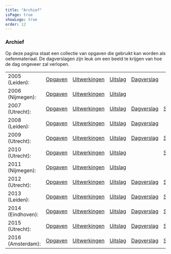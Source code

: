 ```yaml
---
title: "Archief"
isPage: true
showLogo: true
order: 12
---
```


### Archief

Op deze pagina staat een collectie van opgaven die gebruikt kan worden als oefenmateriaal. De dagverslagen zijn leuk om een beeld te krijgen van hoe de dag ongeveer zal verlopen.

<div class="table-responsive">
  <table class="table table-condensed">
    <tbody>
      <tr>
        <td>2005 (Leiden):</td>
        <td><a href="oudeopgaven/limo2005opg.pdf">Opgaven</a></td>
        <td><a href="oudeopgaven/limo2005opl.pdf">Uitwerkingen</a></td>
        <td><a href="dagverslagen/uitslag05.pdf">Uitslag</a></td>
        <td><a href="dagverslagen/dagverslag05.pdf">Dagverslag</a></td>
        <td></td>
      </tr>
      <tr>
        <td>2006 (Nijmegen):</td>
        <td><a href="oudeopgaven/limo2006opg.pdf">Opgaven</a></td>
        <td><a href="oudeopgaven/limo2006opl.pdf">Uitwerkingen</a></td>
        <td><a href="dagverslagen/uitslag06.xls">Uitslag</a></td>
        <td></td>
        <td></td>
      </tr>
      <tr>
        <td>2007 (Utrecht):</td>
        <td><a href="oudeopgaven/limo2007opg.pdf">Opgaven</a></td>
        <td><a href="oudeopgaven/limo2007opl.pdf">Uitwerkingen</a></td>
        <td><a href="dagverslagen/uitslag07.xls">Uitslag</a></td>
        <td><a href="dagverslagen/dagverslag07.pdf">Dagverslag</a></td>
        <td><a href="https://limo2007.a-eskwadraat.nl/">Site</a></td>
      </tr>
      <tr>
        <td>2008 (Leiden):</td>
        <td><a href="oudeopgaven/limo2008opg.pdf">Opgaven</a></td>
        <td><a href="oudeopgaven/limo2008opl.pdf">Uitwerkingen</a></td>
        <td><a href="dagverslagen/uitslag08.pdf">Uitslag</a></td>
        <td><a href="dagverslagen/dagverslag08.pdf">Dagverslag</a></td>
        <td></td>
      </tr>
      <tr>
        <td>2009 (Utrecht):</td>
        <td><a href="oudeopgaven/limo2009opg.pdf">Opgaven</a></td>
        <td><a href="oudeopgaven/limo2009opl.pdf">Uitwerkingen</a></td>
        <td><a href="dagverslagen/uitslag09.xls">Uitslag</a></td>
        <td><a href="dagverslagen/dagverslag09.jpg">Dagverslag</a></td>
        <td><a href="https://limo2009.a-eskwadraat.nl/">Site</a></td>
      </tr>
      <tr>
        <td>2010 (Utrecht):</td>
        <td><a href="oudeopgaven/limo2010opg.pdf">Opgaven</a></td>
        <td><a href="oudeopgaven/limo2010opl.pdf">Uitwerkingen</a></td>
        <td><a href="dagverslagen/uitslag10.xls">Uitslag</a></td>
        <td></td>
        <td><a href="https://limo2010.a-eskwadraat.nl/">Site</a></td>
      </tr>
      <tr>
        <td>2011 (Nijmegen):</td>
        <td><a href="oudeopgaven/limo2011opg.pdf">Opgaven</a></td>
        <td><a href="oudeopgaven/limo2011opl.pdf">Uitwerkingen</a></td>
        <td><a href="dagverslagen/uitslag11.pdf">Uitslag</a></td>
        <td></td>
        <td></td>
      </tr>
      <tr>
        <td>2012 (Utrecht):</td>
        <td><a href="oudeopgaven/limo2012opg.pdf">Opgaven</a></td>
        <td><a href="oudeopgaven/limo2012opl.pdf">Uitwerkingen</a></td>
        <td><a href="dagverslagen/uitslag12.pdf">Uitslag</a></td>
        <td><a href="dagverslagen/dagverslag12.jpg">Dagverslag</a></td>
        <td><a href="https://limo2012.a-eskwadraat.nl/">Site</a></td>
      </tr>
      <tr>
        <td>2013 (Leiden):</td>
        <td><a href="oudeopgaven/limo2013opg.pdf">Opgaven</a></td>
        <td><a href="oudeopgaven/limo2013opl.pdf">Uitwerkingen</a></td>
        <td><a href="dagverslagen/uitslag13.pdf">Uitslag</a></td>
        <td><a href="dagverslagen/dagverslag13.pdf">Dagverslag</a></td>
        <td><a href="https://deleidscheflesch.nl/limo/">Site</a></td>
        <td></td>
      </tr>
      <tr>
        <td>2014 (Eindhoven):</td>
        <td><a href="oudeopgaven/limo2014opg.pdf">Opgaven</a></td>
        <td><a href="oudeopgaven/limo2014opl.pdf">Uitwerkingen</a></td>
        <td><a href="dagverslagen/uitslag14.pdf">Uitslag</a></td>
        <td><a href="dagverslagen/dagverslag14.pdf">Dagverslag</a></td>
        <td><a href="https://gewis.nl/limo/">Site</a></td>
      </tr>
      <tr>
        <td>2015 (Utrecht):</td>
        <td><a href="oudeopgaven/limo2015opg.pdf">Opgaven</a></td>
        <td><a href="oudeopgaven/limo2015opl.pdf">Uitwerkingen</a></td>
        <td><a href="dagverslagen/uitslag15.pdf">Uitslag</a></td>
        <td><a href="dagverslagen/dagverslag15.pdf">Dagverslag</a></td>
        <td><a href="https://limo2015.a-eskwadraat.nl">Site</a></td>
      </tr>
      <tr>
        <td>2016 (Amsterdam):</td>
        <td><a href="oudeopgaven/limo2016opg.pdf">Opgaven</a></td>
        <td><a href="oudeopgaven/limo2016opl.pdf">Uitwerkingen</a></td>
        <td><a href="dagverslagen/uitslag16.pdf">Uitslag</a></td>
        <td><a href="dagverslagen/dagverslag16.pdf">Dagverslag</a></td>
        <td><a href="http://nsaweb.nl/limo2016/">Site</a></td>
      </tr>
    </tbody>
  </table>
</div>
